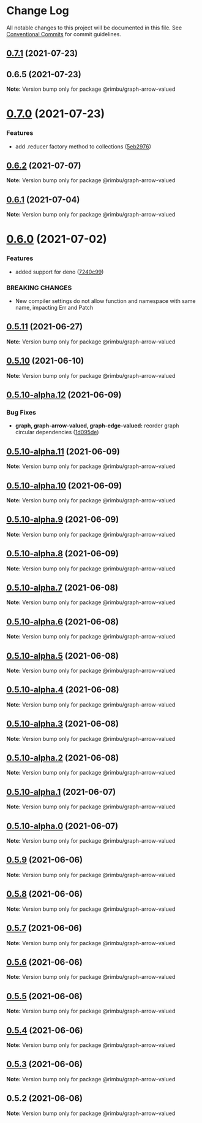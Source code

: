 # Change Log

All notable changes to this project will be documented in this file.
See [Conventional Commits](https://conventionalcommits.org) for commit guidelines.

## [0.7.1](https://github.com/rimbu-org/rimbu/compare/@rimbu/graph-arrow-valued@0.7.0...@rimbu/graph-arrow-valued@0.7.1) (2021-07-23)



## 0.6.5 (2021-07-23)

**Note:** Version bump only for package @rimbu/graph-arrow-valued





# [0.7.0](https://github.com/rimbu-org/rimbu/compare/@rimbu/graph-arrow-valued@0.6.2...@rimbu/graph-arrow-valued@0.7.0) (2021-07-23)


### Features

* add .reducer factory method to collections ([5eb2976](https://github.com/rimbu-org/rimbu/commit/5eb29760ed6b2ce3a739de7663d7d5cacbf12207))





## [0.6.2](https://github.com/rimbu-org/rimbu/compare/@rimbu/graph-arrow-valued@0.6.1...@rimbu/graph-arrow-valued@0.6.2) (2021-07-07)

**Note:** Version bump only for package @rimbu/graph-arrow-valued





## [0.6.1](https://github.com/rimbu-org/rimbu/compare/@rimbu/graph-arrow-valued@0.6.0...@rimbu/graph-arrow-valued@0.6.1) (2021-07-04)

**Note:** Version bump only for package @rimbu/graph-arrow-valued





# [0.6.0](https://github.com/rimbu-org/rimbu/compare/@rimbu/graph-arrow-valued@0.5.11...@rimbu/graph-arrow-valued@0.6.0) (2021-07-02)


### Features

* added support for deno ([7240c99](https://github.com/rimbu-org/rimbu/commit/7240c998904822e098d2abf6e8e6deda4f165f11))


### BREAKING CHANGES

* New compiler settings do not allow function and namespace with same name, impacting
Err and Patch





## [0.5.11](https://github.com/rimbu-org/rimbu/compare/@rimbu/graph-arrow-valued@0.5.10...@rimbu/graph-arrow-valued@0.5.11) (2021-06-27)

**Note:** Version bump only for package @rimbu/graph-arrow-valued





## [0.5.10](https://github.com/rimbu-org/rimbu/compare/@rimbu/graph-arrow-valued@0.5.10-alpha.12...@rimbu/graph-arrow-valued@0.5.10) (2021-06-10)

**Note:** Version bump only for package @rimbu/graph-arrow-valued





## [0.5.10-alpha.12](https://github.com/rimbu-org/rimbu/compare/@rimbu/graph-arrow-valued@0.5.10-alpha.11...@rimbu/graph-arrow-valued@0.5.10-alpha.12) (2021-06-09)


### Bug Fixes

* **graph, graph-arrow-valued, graph-edge-valued:** reorder graph circular dependencies ([1d095de](https://github.com/rimbu-org/rimbu/commit/1d095de21f00b21c353954394a09987835b1097a))





## [0.5.10-alpha.11](https://github.com/rimbu-org/rimbu/compare/@rimbu/graph-arrow-valued@0.5.10-alpha.10...@rimbu/graph-arrow-valued@0.5.10-alpha.11) (2021-06-09)

**Note:** Version bump only for package @rimbu/graph-arrow-valued





## [0.5.10-alpha.10](https://github.com/rimbu-org/rimbu/compare/@rimbu/graph-arrow-valued@0.5.10-alpha.9...@rimbu/graph-arrow-valued@0.5.10-alpha.10) (2021-06-09)

**Note:** Version bump only for package @rimbu/graph-arrow-valued





## [0.5.10-alpha.9](https://github.com/rimbu-org/rimbu/compare/@rimbu/graph-arrow-valued@0.5.10-alpha.8...@rimbu/graph-arrow-valued@0.5.10-alpha.9) (2021-06-09)

**Note:** Version bump only for package @rimbu/graph-arrow-valued





## [0.5.10-alpha.8](https://github.com/rimbu-org/rimbu/compare/@rimbu/graph-arrow-valued@0.5.10-alpha.7...@rimbu/graph-arrow-valued@0.5.10-alpha.8) (2021-06-09)

**Note:** Version bump only for package @rimbu/graph-arrow-valued





## [0.5.10-alpha.7](https://github.com/rimbu-org/rimbu/compare/@rimbu/graph-arrow-valued@0.5.10-alpha.6...@rimbu/graph-arrow-valued@0.5.10-alpha.7) (2021-06-08)

**Note:** Version bump only for package @rimbu/graph-arrow-valued





## [0.5.10-alpha.6](https://github.com/rimbu-org/rimbu/compare/@rimbu/graph-arrow-valued@0.5.10-alpha.5...@rimbu/graph-arrow-valued@0.5.10-alpha.6) (2021-06-08)

**Note:** Version bump only for package @rimbu/graph-arrow-valued





## [0.5.10-alpha.5](https://github.com/rimbu-org/rimbu/compare/@rimbu/graph-arrow-valued@0.5.10-alpha.4...@rimbu/graph-arrow-valued@0.5.10-alpha.5) (2021-06-08)

**Note:** Version bump only for package @rimbu/graph-arrow-valued





## [0.5.10-alpha.4](https://github.com/rimbu-org/rimbu/compare/@rimbu/graph-arrow-valued@0.5.10-alpha.3...@rimbu/graph-arrow-valued@0.5.10-alpha.4) (2021-06-08)

**Note:** Version bump only for package @rimbu/graph-arrow-valued





## [0.5.10-alpha.3](https://github.com/rimbu-org/rimbu/compare/@rimbu/graph-arrow-valued@0.5.10-alpha.2...@rimbu/graph-arrow-valued@0.5.10-alpha.3) (2021-06-08)

**Note:** Version bump only for package @rimbu/graph-arrow-valued





## [0.5.10-alpha.2](https://github.com/rimbu-org/rimbu/compare/@rimbu/graph-arrow-valued@0.5.10-alpha.1...@rimbu/graph-arrow-valued@0.5.10-alpha.2) (2021-06-08)

**Note:** Version bump only for package @rimbu/graph-arrow-valued





## [0.5.10-alpha.1](https://github.com/rimbu-org/rimbu/compare/@rimbu/graph-arrow-valued@0.5.10-alpha.0...@rimbu/graph-arrow-valued@0.5.10-alpha.1) (2021-06-07)

**Note:** Version bump only for package @rimbu/graph-arrow-valued





## [0.5.10-alpha.0](https://github.com/rimbu-org/rimbu/compare/@rimbu/graph-arrow-valued@0.5.9...@rimbu/graph-arrow-valued@0.5.10-alpha.0) (2021-06-07)

**Note:** Version bump only for package @rimbu/graph-arrow-valued





## [0.5.9](https://github.com/rimbu-org/rimbu/compare/@rimbu/graph-arrow-valued@0.5.8...@rimbu/graph-arrow-valued@0.5.9) (2021-06-06)

**Note:** Version bump only for package @rimbu/graph-arrow-valued





## [0.5.8](https://github.com/rimbu-org/rimbu/compare/@rimbu/graph-arrow-valued@0.5.7...@rimbu/graph-arrow-valued@0.5.8) (2021-06-06)

**Note:** Version bump only for package @rimbu/graph-arrow-valued





## [0.5.7](https://github.com/rimbu-org/rimbu/compare/@rimbu/graph-arrow-valued@0.5.6...@rimbu/graph-arrow-valued@0.5.7) (2021-06-06)

**Note:** Version bump only for package @rimbu/graph-arrow-valued





## [0.5.6](https://github.com/rimbu-org/rimbu/compare/@rimbu/graph-arrow-valued@0.5.5...@rimbu/graph-arrow-valued@0.5.6) (2021-06-06)

**Note:** Version bump only for package @rimbu/graph-arrow-valued





## [0.5.5](https://github.com/rimbu-org/rimbu/compare/@rimbu/graph-arrow-valued@0.5.4...@rimbu/graph-arrow-valued@0.5.5) (2021-06-06)

**Note:** Version bump only for package @rimbu/graph-arrow-valued





## [0.5.4](https://github.com/rimbu-org/rimbu/compare/@rimbu/graph-arrow-valued@0.5.3...@rimbu/graph-arrow-valued@0.5.4) (2021-06-06)

**Note:** Version bump only for package @rimbu/graph-arrow-valued





## [0.5.3](https://github.com/rimbu-org/rimbu/compare/@rimbu/graph-arrow-valued@0.5.2...@rimbu/graph-arrow-valued@0.5.3) (2021-06-06)

**Note:** Version bump only for package @rimbu/graph-arrow-valued





## 0.5.2 (2021-06-06)

**Note:** Version bump only for package @rimbu/graph-arrow-valued
